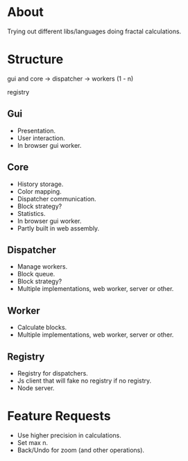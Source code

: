 # About

Trying out different libs/languages doing fractal calculations.

# Structure

gui and core -> dispatcher -> workers (1 - n)

registry

## Gui

* Presentation.
* User interaction.
* In browser gui worker.

## Core

* History storage.
* Color mapping.
* Dispatcher communication.
* Block strategy?
* Statistics.
* In browser gui worker.
* Partly built in web assembly.

## Dispatcher

* Manage workers.
* Block queue.
* Block strategy?
* Multiple implementations, web worker, server or other.

## Worker

* Calculate blocks.
* Multiple implementations, web worker, server or other.

## Registry

* Registry for dispatchers.
* Js client that will fake no registry if no registry.
* Node server.

# Feature Requests

* Use higher precision in calculations.
* Set max n.
* Back/Undo for zoom (and other operations).
